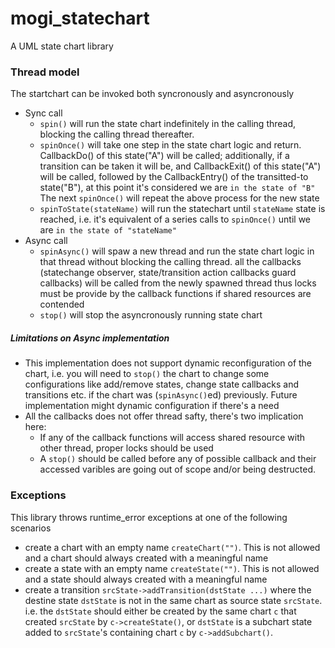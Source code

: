 # mogi_statechart

A UML state chart library

### Thread model
The startchart can be invoked both syncronously and asyncronously
* Sync call
    * `spin()` will run the state chart indefinitely in the calling thread,
       blocking the calling thread thereafter.
    * `spinOnce()` will take one step in the state chart logic and return.
       CallbackDo() of this state("A") will be called;
       additionally, if a transition can be taken it will be,
       and CallbackExit() of this state("A") will be called, 
       followed by the CallbackEntry() of the transitted-to state("B"), at this
       point it's considered we are `in the state of "B"`
       The next `spinOnce()` will repeat the above process for the new state
    * `spinToState(stateName)` will run the statechart until `stateName` state
       is reached, i.e. it's equivalent of a series calls to `spinOnce()` until
       we are `in the state of "stateName"`
* Async call
    * `spinAsync()` will spaw a new thread and run the state chart logic in that
       thread without blocking the calling thread.
       all the callbacks (statechange observer, state/transition action callbacks
       guard callbacks) will be called from the newly spawned thread thus locks
       must be provide by the callback functions if shared resources are contended
    * `stop()` will stop the asyncronously running state chart
##### Limitations on Async implementation
* This implementation does not support dynamic reconfiguration of the
  chart, i.e. you will need to `stop()` the chart to change some configurations
  like add/remove states, change state callbacks and transitions etc. if the 
  chart was (`spinAsync()`ed) previously.
  Future implementation might dynamic configuration if there's a need
* All the callbacks does not offer thread safty, there's two implication here:
    * If any of the callback functions will access shared resource with other
      thread, proper locks should be used
    * A `stop()` should be called before any of possible callback and their
      accessed varibles are going out of scope and/or being destructed.

### Exceptions
This library throws runtime_error exceptions at one of the following scenarios

* create a chart with an empty name `createChart("")`. This is not allowed and a
  chart should always created with a meaningful name
* create a state with an empty name `createState("")`. This is not allowed and a
  state should always created with a meaningful name
* create a transition `srcState->addTransition(dstState ...)` where the destine
  state `dstState` is not in the same chart as source state `srcState`.
  i.e. the `dstState` should either be created by the same chart `c` that
created `srcState` by `c->createState()`, or `dstState` is a subchart state
added to `srcState`'s containing chart `c` by `c->addSubchart()`.
